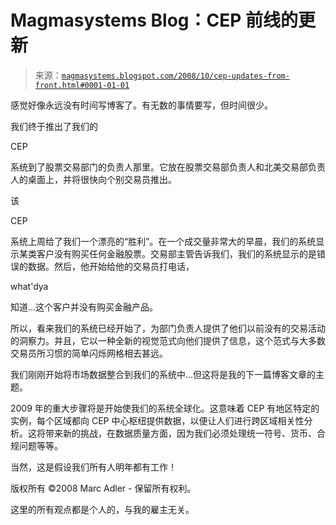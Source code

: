 <!--yml

类别：未分类

日期：2024-05-18 04:58:10

-->

# Magmasystems Blog：CEP 前线的更新

> 来源：[`magmasystems.blogspot.com/2008/10/cep-updates-from-front.html#0001-01-01`](http://magmasystems.blogspot.com/2008/10/cep-updates-from-front.html#0001-01-01)

感觉好像永远没有时间写博客了。有无数的事情要写，但时间很少。

我们终于推出了我们的

CEP

系统到了股票交易部门的负责人那里。它放在股票交易部负责人和北美交易部负责人的桌面上，并将很快向个别交易员推出。

该

CEP

系统上周给了我们一个漂亮的“胜利”。在一个成交量非常大的早晨，我们的系统显示某类客户没有购买任何金融股票。交易部主管告诉我们，我们的系统显示的是错误的数据。然后，他开始给他的交易员打电话，

what'dya

知道...这个客户并没有购买金融产品。

所以，看来我们的系统已经开始了，为部门负责人提供了他们以前没有的交易活动的洞察力。并且，它以一种全新的视觉范式向他们提供了信息，这个范式与大多数交易员所习惯的简单闪烁网格相去甚远。

我们刚刚开始将市场数据整合到我们的系统中...但这将是我的下一篇博客文章的主题。

2009 年的重大步骤将是开始使我们的系统全球化。这意味着 CEP 有地区特定的实例，每个区域都向 CEP 中心枢纽提供数据，以便让人们进行跨区域相关性分析。这将带来新的挑战，在数据质量方面，因为我们必须处理统一符号、货币、合规问题等等。

当然，这是假设我们所有人明年都有工作！

版权所有 ©2008 Marc Adler - 保留所有权利。

这里的所有观点都是个人的，与我的雇主无关。
